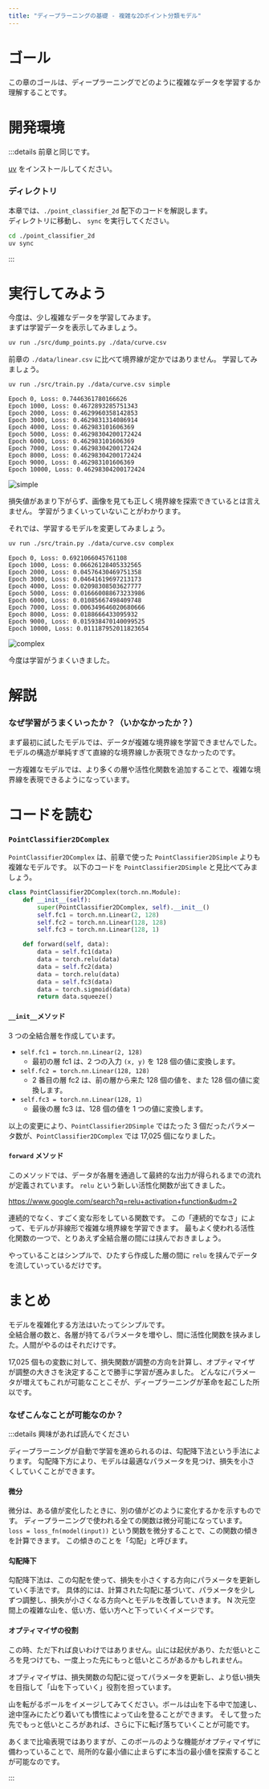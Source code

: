 ```yaml
---
title: "ディープラーニングの基礎 - 複雑な2Dポイント分類モデル"
---
```


# ゴール

この章のゴールは、ディープラーニングでどのように複雑なデータを学習するか理解することです。

# 開発環境

:::details 前章と同じです。

[uv](https://zenn.dev/malt03/books/d3f6cd9caa864a/viewer/999_environment#uv) をインストールしてください。

### ディレクトリ

本章では、`./point_classifier_2d` 配下のコードを解説します。  
ディレクトリに移動し、 `sync` を実行してください。

```sh
cd ./point_classifier_2d
uv sync
```

:::

# 実行してみよう

今度は、少し複雑なデータを学習してみます。  
まずは学習データを表示してみましょう。

```sh
uv run ./src/dump_points.py ./data/curve.csv
```

前章の `./data/linear.csv` に比べて境界線が定かではありません。
学習してみましょう。

```sh
uv run ./src/train.py ./data/curve.csv simple
```

```
Epoch 0, Loss: 0.7446361780166626
Epoch 1000, Loss: 0.4672893285751343
Epoch 2000, Loss: 0.4629960358142853
Epoch 3000, Loss: 0.4629831314086914
Epoch 4000, Loss: 0.462983101606369
Epoch 5000, Loss: 0.46298304200172424
Epoch 6000, Loss: 0.462983101606369
Epoch 7000, Loss: 0.46298304200172424
Epoch 8000, Loss: 0.46298304200172424
Epoch 9000, Loss: 0.462983101606369
Epoch 10000, Loss: 0.46298304200172424
```

![simple](/images/d3f6cd9caa864a/1_2_firstdeeplearning/simple.png)

損失値があまり下がらず、画像を見ても正しく境界線を探索できているとは言えません。
学習がうまくいっていないことがわかります。

それでは、学習するモデルを変更してみましょう。

```sh
uv run ./src/train.py ./data/curve.csv complex
```

```
Epoch 0, Loss: 0.6921066045761108
Epoch 1000, Loss: 0.06626128405332565
Epoch 2000, Loss: 0.04576430469751358
Epoch 3000, Loss: 0.04641619697213173
Epoch 4000, Loss: 0.02098308503627777
Epoch 5000, Loss: 0.016660088673233986
Epoch 6000, Loss: 0.01085667498409748
Epoch 7000, Loss: 0.006349646020680666
Epoch 8000, Loss: 0.0188666433095932
Epoch 9000, Loss: 0.015938470140099525
Epoch 10000, Loss: 0.011187952011823654
```

![complex](/images/d3f6cd9caa864a/1_2_firstdeeplearning/complex.png)

今度は学習がうまくいきました。

# 解説

### なぜ学習がうまくいったか？（いかなかったか？）

まず最初に試したモデルでは、データが複雑な境界線を学習できませんでした。
モデルの構造が単純すぎて直線的な境界線しか表現できなかったのです。

一方複雑なモデルでは、より多くの層や活性化関数を追加することで、複雑な境界線を表現できるようになっています。

# コードを読む

### `PointClassifier2DComplex`

`PointClassifier2DComplex` は、前章で使った `PointClassifier2DSimple` よりも複雑なモデルです。
以下のコードを `PointClassifier2DSimple` と見比べてみましょう。

```python:train.py
class PointClassifier2DComplex(torch.nn.Module):
    def __init__(self):
        super(PointClassifier2DComplex, self).__init__()
        self.fc1 = torch.nn.Linear(2, 128)
        self.fc2 = torch.nn.Linear(128, 128)
        self.fc3 = torch.nn.Linear(128, 1)

    def forward(self, data):
        data = self.fc1(data)
        data = torch.relu(data)
        data = self.fc2(data)
        data = torch.relu(data)
        data = self.fc3(data)
        data = torch.sigmoid(data)
        return data.squeeze()
```

#### `__init__`メソッド

3 つの全結合層を作成しています。

- `self.fc1 = torch.nn.Linear(2, 128)`
  - 最初の層 fc1 は、2 つの入力 `(x, y)` を 128 個の値に変換します。
- `self.fc2 = torch.nn.Linear(128, 128)`
  - 2 番目の層 fc2 は、前の層から来た 128 個の値を、また 128 個の値に変換します。
- `self.fc3 = torch.nn.Linear(128, 1)`
  - 最後の層 fc3 は、128 個の値を 1 つの値に変換します。

以上の変更により、`PointClassifier2DSimple` ではたった 3 個だったパラメータ数が、`PointClassifier2DComplex` では 17,025 個になりました。

#### `forward` メソッド

このメソッドでは、データが各層を通過して最終的な出力が得られるまでの流れが定義されています。
`relu` という新しい活性化関数が出てきました。

https://www.google.com/search?q=relu+activation+function&udm=2

連続的でなく、すごく変な形をしている関数です。
この「連続的でなさ」によって、モデルが非線形で複雑な境界線を学習できます。
最もよく使われる活性化関数の一つで、とりあえず全結合層の間には挟んでおきましょう。

やっていることはシンプルで、ひたすら作成した層の間に `relu` を挟んでデータを流していっているだけです。

# まとめ

モデルを複雑化する方法はいたってシンプルです。  
全結合層の数と、各層が持てるパラメータを増やし、間に活性化関数を挟みました。人間がやるのはそれだけです。

17,025 個もの変数に対して、損失関数が調整の方向を計算し、オプティマイザが調整の大きさを決定することで勝手に学習が進みました。
どんなにパラメータが増えてもこれが可能なことこそが、ディープラーニングが革命を起こした所以です。

### なぜこんなことが可能なのか？

:::details 興味があれば読んでください

ディープラーニングが自動で学習を進められるのは、勾配降下法という手法によります。
勾配降下方により、モデルは最適なパラメータを見つけ、損失を小さくしていくことができます。

#### 微分

微分は、ある値が変化したときに、別の値がどのように変化するかを示すものです。
ディープラーニングで使われる全ての関数は微分可能になっています。
`loss = loss_fn(model(input))` という関数を微分することで、この関数の傾きを計算できます。
この傾きのことを「勾配」と呼びます。

#### 勾配降下

勾配降下法は、この勾配を使って、損失を小さくする方向にパラメータを更新していく手法です。
具体的には、計算された勾配に基づいて、パラメータを少しずつ調整し、損失が小さくなる方向へとモデルを改善していきます。
N 次元空間上の複雑な山を、低い方、低い方へと下っていくイメージです。

#### オプティマイザの役割

この時、ただ下れば良いわけではありません。山には起伏があり、ただ低いところを見つけても、一度上った先にもっと低いところがあるかもしれません。

オプティマイザは、損失関数の勾配に従ってパラメータを更新し、より低い損失を目指して「山を下っていく」役割を担っています。

山を転がるボールをイメージしてみてください。ボールは山を下る中で加速し、途中窪みにたどり着いても慣性によって山を登ることができます。
そして登った先でもっと低いところがあれば、さらに下に転げ落ちていくことが可能です。

あくまで比喩表現ではありますが、このボールのような機能がオプティマイザに備わっていることで、局所的な最小値に止まらずに本当の最小値を探索することが可能なのです。

:::

